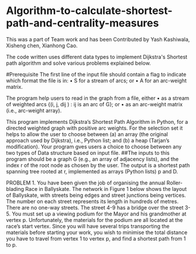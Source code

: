 # Algorithm-to-calculate-shortest-path-and-centrality-measures
This was a part of Team work and has been Contributed by Yash Kashiwala, Xisheng chen, Xianhong Cao.

The code written uses different data types to implement Dijkstra's Shortest path algorithm and solve various problems explained below.

#Prerequisite
The first line of the input file should contain a flag to indicate which format the file is in:
• S for a stream of arcs; or
• A for an arc-weight matrix.


The program help users to read in the graph from a file, either
• as a stream of weighted arcs {(i, j, dij ) : ij is an arc of G}; or
• as an arc-weight matrix (i.e., arc-weight array).


This program implements Dijkstra’s Shortest Path Algorithm in Python, for a directed weighted
graph with positive arc weights. For the selection set it helps to allow the user to choose between
(a) an array (the original approach used by Dijkstra), i.e., Python list; and
(b) a heap (Tarjan’s modification).
Your program gves users a choice to choose between any two types of Data structure based on input file.
##The inputs to this program should be a graph G (e.g., an array of adjacency lists), and the index
r of the root node as chosen by the user.
The output is a shortest path spanning tree rooted at r,
implemented as arrays (Python lists) p and D.

PROBLEM 1.
You have been given the job of organising the annual Roller-blading Race in Ballyskate. The
network in Figure 1 below shows the layout of Ballyskate, with streets being edges and street
junctions being vertices. The number on each street represents its length in hundreds of metres.
There are no one-way streets. The street 4-9 has a bridge over the street 3-5.
You must set up a viewing podium for the Mayor and his grandmother at vertex p. Unfortunately,
the materials for the podium are all located at the race’s start vertex. Since you will have several
trips transporting the materials before starting your work, you wish to minimise the total distance
you have to travel from vertex 1 to vertex p, and find a shortest path from 1 to p.


